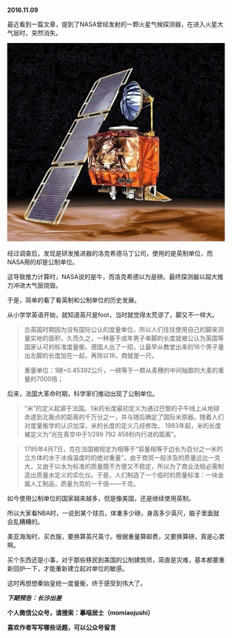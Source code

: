 
          
            
**2016.11.09**

最近看到一篇文章，提到了NASA曾经发射的一颗火星气候探测器，在进入火星大气层时，突然消失。



![](img/51001-1b15df7f9566e0d7.jpeg)




经过调查后，发现是研发推进器的洛克希德马丁公司，使用的是英制单位，而NASA用的却是公制单位。

这导致推力计算时，NASA说的是牛，而洛克希德以为是磅。最终探测器以超大推力冲进大气层烧毁。

于是，简单的看了看英制和公制单位的历史发展。

从小学学英语开始，就知道英尺是foot，当时就觉得太荒谬了，脚又不一样大。
>古英国时期因为没有国际公认的度量单位，所以人们往往使用自己的脚来测量实地的面积，久而久之，一种基于成年男子单脚的长度就被公认为英国等国家认可的标准度量衡。德国人出了一招，让最早从教堂出来的16个男子量出左脚的长度加在一起，再除以16，商就是一尺。


>重量单位：1磅=0.45392公斤，一磅等于一颗从麦穗的中间抽取的大麦的重量的7000倍；



后来，法国大革命时期，科学家们推动出现了公制单位。
>“米”的定义起源于法国。1米的长度最初定义为通过巴黎的子午线上从地球赤道到北极点的距离的千万分之一，并与随后确定了国际米原器。随着人们对度量衡学的认识加深，米的长度的定义几经修改。
1983年起，米的长度被定义为“光在真空中于1/299 792 458秒内行进的距离”。


>1795年4月7日，克在法国被规定为相等于“容量相等于边长为百分之一米的立方体的水于冰熔温度时的绝对重量”。由于商贸一般涉及的质量远比一克大，又由于以水为标准的质量既不方便又不稳定，所以为了商业法规必需制造出质量水定义的实化仪。于是，人们制造了一个临时的质量标准：一块金属人工制品，质量为克的一千倍——千克。



如今使用公制单位的国家越来越多，但是像美国，还是继续使用英制。

所以大家看NBA时，一说到某个球员，体重多少磅，身高多少英尺，脑子里面就会乱糟糟的。

美亚海淘时，买衣服，要换算英尺英寸。根据重量算邮费，又要换算磅，真是心累啊。

买个东西还是小事，对于那些移民到美国的公制建筑师，简直是灾难，基本都要重新回炉一下，才能重新建立起对单位的敏感。

这时再想想秦始皇统一度量衡，终于感受到伟大了。


***下期预告：长沙出差***


**个人微信公众号，请搜索：摹喵居士（momiaojushi）**

**喜欢作者写写哪些话题，可以公众号留言**

          
        
